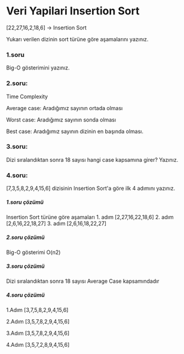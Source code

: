 <h1>Veri Yapilari Insertion Sort</h1>

[22,27,16,2,18,6] -> Insertion Sort

Yukarı verilen dizinin sort türüne göre aşamalarını yazınız.
<h3>1.soru</h3> 
Big-O gösterimini yazınız.

<h3>2.soru:</h3>
Time Complexity 

Average case:
Aradığımız sayının ortada olması

Worst case: 
Aradığımız sayının sonda olması

Best case: 
Aradığımız sayının dizinin en başında olması.

<h3>3.soru:</h3>
Dizi sıralandıktan sonra 18 sayısı hangi case kapsamına girer? Yazınız.

<h3>4.soru:</h3>
[7,3,5,8,2,9,4,15,6] dizisinin Insertion Sort'a göre ilk 4 adımını yazınız.




<h5>1.soru çözümü</h5> Insertion Sort türüne göre aşamaları
1. adım [2,27,16,22,18,6]
2. adım [2,6,16,22,18,27]
3. adım [2,6,16,18,22,27]

<h5>2.soru çözümü</h5>Big-O gösterimi
O(n2)

<h5>3.soru çözümü</h5>
Dizi sıralandıktan sonra 18 sayısı Average Case kapsamındadır

<h5>4.soru çözümü</h5>

1.Adım [3,7,5,8,2,9,4,15,6]

2.Adım [3,5,7,8,2,9,4,15,6]

3.Adım [3,5,7,8,2,9,4,15,6]

4.Adım [3,5,7,2,8,9,4,15,6]

